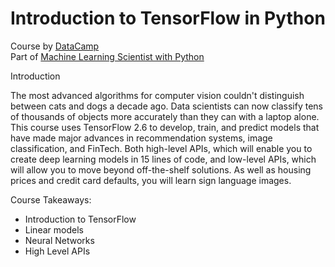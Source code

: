 # Introduction to TensorFlow in Python

Course by [DataCamp](https://app.datacamp.com/learn/courses/introduction-to-tensorflow-in-python)  
Part of [Machine Learning Scientist with Python](https://app.datacamp.com/learn/career-tracks/machine-learning-scientist-with-python)  
  
Introduction  

The most advanced algorithms for computer vision couldn't distinguish between cats and dogs a decade ago. Data scientists can now classify tens of thousands of objects more accurately than they can with a laptop alone. This course uses TensorFlow 2.6 to develop, train, and predict models that have made major advances in recommendation systems, image classification, and FinTech. Both high-level APIs, which will enable you to create deep learning models in 15 lines of code, and low-level APIs, which will allow you to move beyond off-the-shelf solutions. As well as housing prices and credit card defaults, you will learn sign language images.

Course Takeaways:

* Introduction to TensorFlow  
* Linear models 
* Neural Networks
* High Level APIs  
